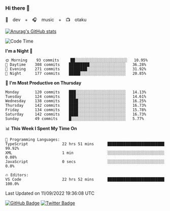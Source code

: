 ### Hi there 👋

🚀　dev　+　🎧　music　+　📺　otaku


[![Anurag's GitHub stats](https://github-readme-stats.vercel.app/api?username=koheitasaka&count_private=true&show_icons=true&theme=monokai)](https://github.com/koheitasaka/github-readme-stats)

<!--START_SECTION:waka-->
![Code Time](http://img.shields.io/badge/Code%20Time-1%2C077%20hrs%201%20min-blue)

**I'm a Night 🦉** 

```text
🌞 Morning    93 commits     ██░░░░░░░░░░░░░░░░░░░░░░░   10.95% 
🌆 Daytime    308 commits    █████████░░░░░░░░░░░░░░░░   36.28% 
🌃 Evening    271 commits    ████████░░░░░░░░░░░░░░░░░   31.92% 
🌙 Night      177 commits    █████░░░░░░░░░░░░░░░░░░░░   20.85%

```
📅 **I'm Most Productive on Thursday** 

```text
Monday       120 commits    ███░░░░░░░░░░░░░░░░░░░░░░   14.13% 
Tuesday      124 commits    ███░░░░░░░░░░░░░░░░░░░░░░   14.61% 
Wednesday    138 commits    ████░░░░░░░░░░░░░░░░░░░░░   16.25% 
Thursday     142 commits    ████░░░░░░░░░░░░░░░░░░░░░   16.73% 
Friday       134 commits    ████░░░░░░░░░░░░░░░░░░░░░   15.78% 
Saturday     142 commits    ████░░░░░░░░░░░░░░░░░░░░░   16.73% 
Sunday       49 commits     █░░░░░░░░░░░░░░░░░░░░░░░░   5.77%

```


📊 **This Week I Spent My Time On** 

```text
💬 Programming Languages: 
TypeScript               22 hrs 51 mins      █████████████████████████   99.92% 
XML                      1 min               ░░░░░░░░░░░░░░░░░░░░░░░░░   0.08% 
JavaScript               0 secs              ░░░░░░░░░░░░░░░░░░░░░░░░░   0.0%

🔥 Editors: 
VS Code                  22 hrs 52 mins      █████████████████████████   100.0%

```


 Last Updated on 11/09/2022 19:36:08 UTC
<!--END_SECTION:waka-->

[![GitHub Badge](https://img.shields.io/badge/GitHub-100000?style=for-the-badge&logo=github&logoColor=white)](https://github.com/koheitasaka)
[![Twitter Badge](https://img.shields.io/badge/Twitter-1DA1F2?style=for-the-badge&logo=twitter&logoColor=white)](https://twitter.com/sleep_asleep_)
